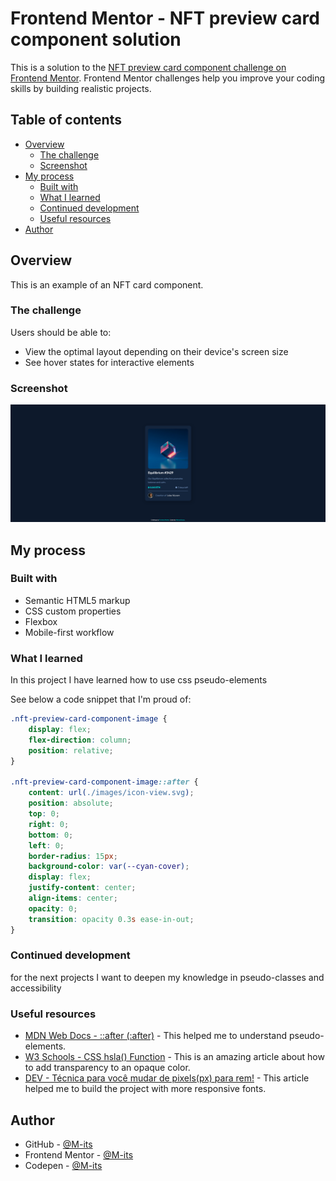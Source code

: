 # Frontend Mentor - NFT preview card component solution

This is a solution to the [NFT preview card component challenge on Frontend Mentor](https://www.frontendmentor.io/challenges/nft-preview-card-component-SbdUL_w0U). Frontend Mentor challenges help you improve your coding skills by building realistic projects.

## Table of contents

-   [Overview](#overview)
    -   [The challenge](#the-challenge)
    -   [Screenshot](#screenshot)
-   [My process](#my-process)
    -   [Built with](#built-with)
    -   [What I learned](#what-i-learned)
    -   [Continued development](#continued-development)
    -   [Useful resources](#useful-resources)
-   [Author](#author)

## Overview

This is an example of an NFT card component.

### The challenge

Users should be able to:

-   View the optimal layout depending on their device's screen size
-   See hover states for interactive elements

### Screenshot

![Desktop](./solution.png)

## My process

### Built with

-   Semantic HTML5 markup
-   CSS custom properties
-   Flexbox
-   Mobile-first workflow

### What I learned

In this project I have learned how to use css pseudo-elements

See below a code snippet that I'm proud of:

```css
.nft-preview-card-component-image {
    display: flex;
    flex-direction: column;
    position: relative;
}

.nft-preview-card-component-image::after {
    content: url(./images/icon-view.svg);
    position: absolute;
    top: 0;
    right: 0;
    bottom: 0;
    left: 0;
    border-radius: 15px;
    background-color: var(--cyan-cover);
    display: flex;
    justify-content: center;
    align-items: center;
    opacity: 0;
    transition: opacity 0.3s ease-in-out;
}
```

### Continued development

for the next projects I want to deepen my knowledge in pseudo-classes and accessibility

### Useful resources

-   [MDN Web Docs - ::after (:after)](https://developer.mozilla.org/pt-BR/docs/Web/CSS/::after) - This helped me to understand pseudo-elements.
-   [W3 Schools - CSS hsla() Function](https://www.w3schools.com/cssref/func_hsla.php) - This is an amazing article about how to add transparency to an opaque color.
-   [DEV - Técnica para você mudar de pixels(px) para rem!](https://dev.to/gabrlcj/tecnica-para-voce-mudar-de-pixels-px-para-rem-2626) - This article helped me to build the project with more responsive fonts.

## Author

-   GitHub - [@M-its](https://github.com/M-its)
-   Frontend Mentor - [@M-its](https://www.frontendmentor.io/profile/M-its)
-   Codepen - [@M-its](https://codepen.io/m-its)
